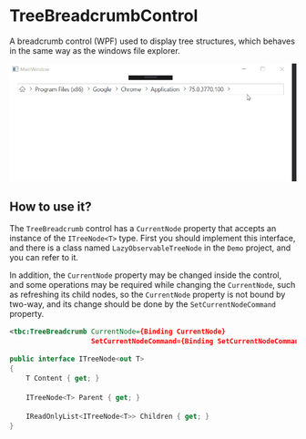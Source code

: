 # TreeBreadcrumbControl

A breadcrumb control (WPF) used to display tree structures, which behaves in the same way as the windows file explorer.

![tree-breadcrumb-demo.gif](doc/images/tree-breadcrumb-demo.gif)

## How to use it?

The `TreeBreadcrumb` control has a `CurrentNode` property that accepts an instance of the `ITreeNode<T>` type. First you should implement this interface, and there is a class named `LazyObservableTreeNode` in the `Demo` project, and you can refer to it. 

In addition, the `CurrentNode` property may be changed inside the control, and some operations may be required while changing the `CurrentNode`, such as refreshing its child nodes, so the `CurrentNode` property is not bound by two-way, and its change should be done by the `SetCurrentNodeCommand` property.

```xml
<tbc:TreeBreadcrumb CurrentNode={Binding CurrentNode} 
                    SetCurrentNodeCommand={Binding SetCurrentNodeCommand}/>
```

```csharp
public interface ITreeNode<out T>
{
    T Content { get; }

    ITreeNode<T> Parent { get; }

    IReadOnlyList<ITreeNode<T>> Children { get; }
}
```